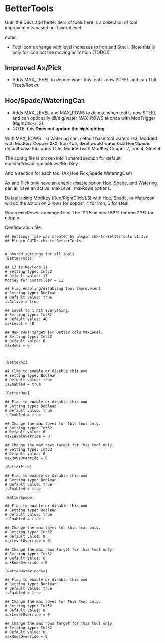 # BetterTools

Until the Devs add better tiers of tools here is a collection of tool improvements based on TavernLevel

notes:
- Tool icon's change with level increases to Iron and Steel. (Note this is only for icon not the moving animation (TODO))


## Improved Ax/Pick
- Adds MAX_LEVEL to denote when this tool is now STEEL and can 1 hit Trees/Rocks

## Hoe/Spade/WateringCan
- Adds MAX_LEVEL and MAX_ROWS to denote when tool is now STEEL and can optionally till/dig/water MAX_ROWS at once with ModTrigger (RightClick/L3).
- NOTE: this **Does not update the highlighting**

With MAX_ROWS = 6
Watering can: default base tool waters 1x3, Modded with ModKey Copper 2x3, Iron 4x3, Steel would water 6x3
Hoe/Spade: default base tool does 1 tile, Modded with ModKey Copper 2, Iron 4, Steel 6



The config file is broken into 1 shared section for default enabled/disable/maxRows/ModKey

And a section for each tool (Ax,Hoe,Pick,Spade,WateringCan)

Ax and Pick only have an enable disable option
Hoe, Spade, and Watering can all have an active, maxLevel, maxRows options.


Default using ModKey (Run/RightClick/L3) with Hoe, Spade, or Watercan will do the action on 2 rows for copper, 4 for iron, 6 for steel.

When maxRows is changed it will be 100% at steel 66% for iron 33% for copper.


Configuration file:
```
## Settings file was created by plugin rbk-tr-BetterTools v1.1.0
## Plugin GUID: rbk-tr-BetterTools


# Shared settings for all tools
[BetterTools]

## L3 is KeyCode 11
# Setting type: Int32
# Default value: 11
ModKey for Controller = 11

## Flag enabling/disabling tool improvement
# Setting type: Boolean
# Default value: true
isActive = true

## Level to 1 hit everything.
# Setting type: Int32
# Default value: 40
maxLevel = 40

## Max rows target for BetterTools.maxLevel.
# Setting type: Int32
# Default value: 6
maxRows = 6



[BetterAx]

## Flag to enable or disable this mod
# Setting type: Boolean
# Default value: true
isEnabled = true

[BetterHoe]

## Flag to enable or disable this mod
# Setting type: Boolean
# Default value: true
isEnabled = true

## Change the max level for this tool only.
# Setting type: Int32
# Default value: 0
maxLevelOverride = 0

## Change the max rows target for this tool only.
# Setting type: Int32
# Default value: 0
maxRowsOverride = 0

[BetterPick]

## Flag to enable or disable this mod
# Setting type: Boolean
# Default value: true
isEnabled = true

[BetterSpade]

## Flag to enable or disable this mod
# Setting type: Boolean
# Default value: true
isEnabled = true

## Change the max level for this tool only.
# Setting type: Int32
# Default value: 0
maxLevelOverride = 0

## Change the max rows target for this tool only.
# Setting type: Int32
# Default value: 0
maxRowsOverride = 0

[BetterWateringCan]

## Flag to enable or disable this mod
# Setting type: Boolean
# Default value: true
isEnabled = true

## Change the max level for this tool only.
# Setting type: Int32
# Default value: 0
maxLevelOverride = 0

## Change the max rows target for this tool only.
# Setting type: Int32
# Default value: 0
maxRowsOverride = 0
```